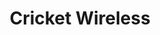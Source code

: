 ---
title: "Cricket Wireless"
url: /mcallen/cricket-wireless-north-10th-street/
shop: mobile phone
---